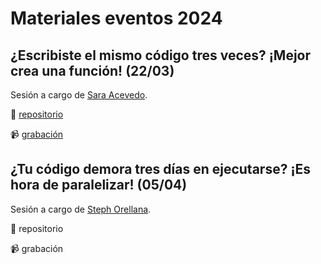 # Materiales eventos 2024

## ¿Escribiste el mismo código tres veces? ¡Mejor crea una función! (22/03)
Sesión a cargo de [Sara Acevedo](https://saryace.github.io/).

📂 [repositorio](https://github.com/Saryace/taller_funciones_2024)

📹 [grabación](https://www.dropbox.com/scl/fi/jbkb7ob0oamk6a57xqblv/2024_marzo_funciones.mp4?rlkey=4uk7z0717jza6dt5s2xikjt6n&dl=0)

## ¿Tu código demora tres días en ejecutarse? ¡Es hora de paralelizar! (05/04)
Sesión a cargo de [Steph Orellana](https://sporella.xyz/).

📂 repositorio

📹 grabación
